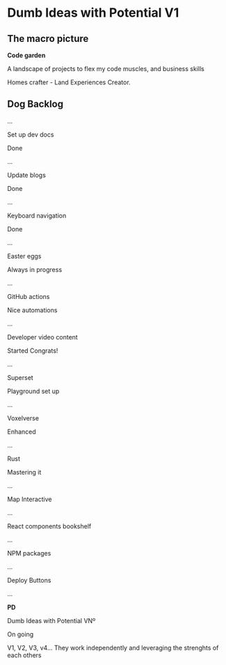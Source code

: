 # Dumb Ideas with Potential V1

## The macro picture
**Code garden** 

A landscape of projects to flex my code muscles, and business skills


Homes crafter - Land Experiences Creator.


## Dog Backlog


...

Set up dev docs

Done

...

Update blogs

Done

...

Keyboard navigation

Done

...

Easter eggs

Always in progress

...

GitHub actions

Nice automations

...

Developer video content

Started Congrats!

...

Superset

Playground set up

...

Voxelverse

Enhanced

...

Rust

Mastering it

...

Map Interactive

...

React components bookshelf

...

NPM packages

...

Deploy Buttons

...

**PD**

Dumb Ideas with Potential VNº

On going

V1, V2, V3, v4... They work independently and leveraging the strenghts of each others 